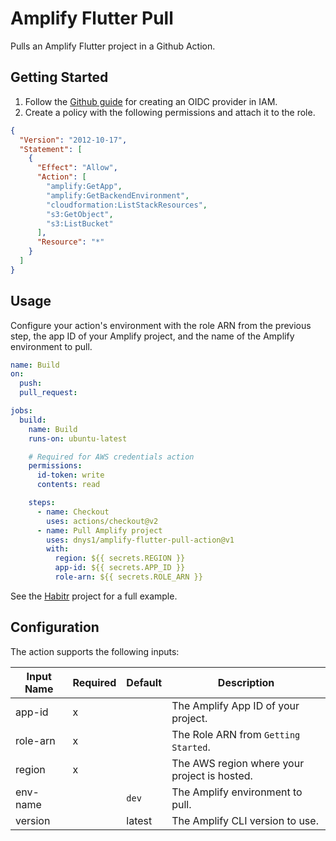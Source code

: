 # Amplify Flutter Pull

Pulls an Amplify Flutter project in a Github Action.

## Getting Started

1. Follow the [Github guide](https://docs.github.com/en/actions/deployment/security-hardening-your-deployments/configuring-openid-connect-in-amazon-web-services) for creating an OIDC provider in IAM.
2. Create a policy with the following permissions and attach it to the role.

```json
{
  "Version": "2012-10-17",
  "Statement": [
    {
      "Effect": "Allow",
      "Action": [
        "amplify:GetApp",
        "amplify:GetBackendEnvironment",
        "cloudformation:ListStackResources",
        "s3:GetObject",
        "s3:ListBucket"
      ],
      "Resource": "*"
    }
  ]
}
```

## Usage

Configure your action's environment with the role ARN from the previous step, the app ID of your Amplify project, and the name of the Amplify environment to pull.

```yaml
name: Build
on:
  push:
  pull_request:

jobs:
  build:
    name: Build
    runs-on: ubuntu-latest

    # Required for AWS credentials action
    permissions:
      id-token: write
      contents: read

    steps:
      - name: Checkout
        uses: actions/checkout@v2
      - name: Pull Amplify project
        uses: dnys1/amplify-flutter-pull-action@v1
        with:
          region: ${{ secrets.REGION }}
          app-id: ${{ secrets.APP_ID }}
          role-arn: ${{ secrets.ROLE_ARN }}
```

See the [Habitr](https://github.com/dnys1/habitr/blob/main/.github/workflows/deployment.yaml) project for a full example.

## Configuration

The action supports the following inputs:

| Input Name | Required | Default | Description |
| ---------- | -------- | ------- | ----------- |
| app-id | x | | The Amplify App ID of your project. |
| role-arn | x | | The Role ARN from `Getting Started`. |
| region | x | | The AWS region where your project is hosted. |
| env-name | | `dev` | The Amplify environment to pull. |
| version | | latest | The Amplify CLI version to use. |
